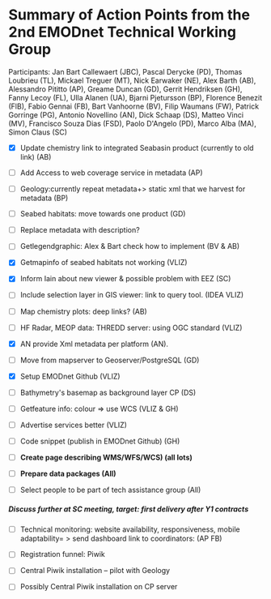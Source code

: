 # Summary of Action Points from the 2nd EMODnet Technical Working Group

Participants: Jan Bart Callewaert (JBC), Pascal Derycke (PD), Thomas Loubrieu (TL), Mickael Treguer (MT), Nick Earwaker (NE), Alex Barth (AB), Alessandro Pititto (AP), Greame Duncan (GD), Gerrit Hendriksen (GH), Fanny Lecoy (FL), Ulla Alanen (UA), Bjarni Pjetursson (BP), Florence Benezit (FlB), Fabio Gennai (FB), Bart Vanhoorne (BV), Filip Waumans (FW), Patrick Gorringe (PG), Antonio Novellino (AN), Dick Schaap (DS), Matteo Vinci (MV), Francisco Souza Dias (FSD), Paolo D'Angelo (PD), Marco Alba (MA), Simon Claus (SC)


- [x] Update chemistry link to integrated Seabasin product (currently to old link)  (AB)
- [ ] Add Access to web coverage service in metadata (AP)
- [ ] Geology:currently repeat metadata+> static xml that we harvest for metadata (BP)
- [ ] Seabed habitats: move towards one product (GD)
- [ ] Replace metadata with description?
- [ ] Getlegendgraphic: Alex & Bart check how to implement (BV & AB)
- [x] Getmapinfo of seabed habitats not working (VLIZ)
- [x] Inform Iain about new viewer & possible problem with EEZ (SC)
- [ ] Include selection layer in GIS viewer: link to query tool. (IDEA VLIZ)
- [ ] Map chemistry plots: deep links? (AB)
- [ ] HF Radar, MEOP data: THREDD server: using OGC standard (VLIZ)
- [x] AN provide Xml metadata per platform (AN).
- [ ] Move from mapserver to Geoserver/PostgreSQL (GD)
- [x]	Setup EMODnet Github (VLIZ)
- [ ]	Bathymetry's basemap as background layer CP (DS)
- [ ]	Getfeature info: colour	=> use WCS (VLIZ & GH)
- [ ] Advertise services better (VLIZ)
- [ ] Code snippet (publish in EMODnet  Github) (GH)
- [ ] **Create page describing WMS/WFS/WCS) (all lots)**
- [ ]	**Prepare data packages (All)**
- [ ]	Select people to be part of tech assistance group (All)


#####	Discuss further at SC meeting, target: first delivery after Y1 contracts
- [ ]	Technical monitoring: website availability, responsiveness, mobile adaptability= > send dashboard link to coordinators: (AP FB)
- [ ]	Registration funnel: Piwik
- [ ]	Central Piwik installation – pilot with Geology
- [ ]	Possibly Central Piwik installation on CP server

